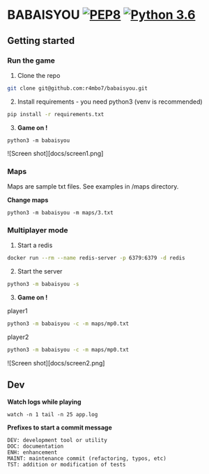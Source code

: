 BABAISYOU
[![PEP8](https://img.shields.io/badge/code%20style-pep8-green.svg)](https://www.python.org/dev/peps/pep-0008/)
[![Python 3.6](https://img.shields.io/badge/python-3.6-blue.svg)](https://www.python.org/downloads/release/python-360/)
===

## Getting started

### Run the game

1) Clone the repo
```sh
git clone git@github.com:r4mbo7/babaisyou.git
```

2) Install requirements - you need python3 (venv is recommended)
```sh
pip install -r requirements.txt
```

3) **Game on !**
```
python3 -m babaisyou
```

![Screen shot][docs/screen1.png]

### Maps

Maps are sample txt files. See examples in /maps directory.

**Change maps**
```
python3 -m babaisyou -m maps/3.txt
```

### Multiplayer mode

1) Start a redis
```sh
docker run --rm --name redis-server -p 6379:6379 -d redis
```

2) Start the server
```sh
python3 -m babaisyou -s
```

3) **Game on !**

player1
```sh
python3 -m babaisyou -c -m maps/mp0.txt
```

player2
```sh
python3 -m babaisyou -c -m maps/mp0.txt
```

![Screen shot][docs/screen2.png]

## Dev

**Watch logs while playing**
```
watch -n 1 tail -n 25 app.log
```

**Prefixes to start a commit message**
```
DEV: development tool or utility
DOC: documentation
ENH: enhancement
MAINT: maintenance commit (refactoring, typos, etc)
TST: addition or modification of tests
```

